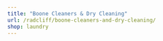 ```yaml
---
title: "Boone Cleaners & Dry Cleaning"
url: /radcliff/boone-cleaners-and-dry-cleaning/
shop: laundry
---
```

